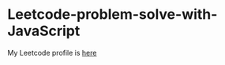 # Leetcode-problem-solve-with-JavaScript

My Leetcode profile is [here](https://leetcode.com/Tanvin-Ahmed/)
